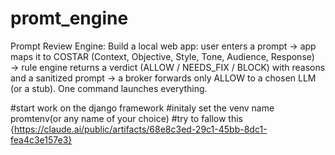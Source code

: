 # promt_engine
Prompt Review Engine: Build a local web app: user enters a prompt → app maps it to
COSTAR (Context, Objective, Style, Tone, Audience, Response) → rule engine returns a
verdict (ALLOW / NEEDS_FIX / BLOCK) with reasons and a sanitized prompt → a broker
forwards only ALLOW to a chosen LLM (or a stub). One command launches everything.


#start  work on the django framework
#initaly set the venv name promtenv(or any name of your choice)
#try to fallow this {https://claude.ai/public/artifacts/68e8c3ed-29c1-45bb-8dc1-fea4c3e157e3}
